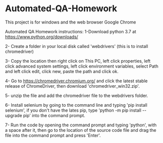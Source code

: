 # Automated-QA-Homework
This project is for windows and the web browser Google Chrome

Automated QA Homework instructions:
1-Download python 3.7 at https://www.python.org/downloads/

2- Create a folder in your local disk called 'webdrivers' 
(this is to install chromedriver)

3- Copy the location then right click on This PC, left click properties, left click
advanced system settings, left click environment variables, select Path and left click
edit, click new, paste the path and click ok.

4- Go to https://chromedriver.chromium.org/ and click the latest stable release of
ChromeDriver, then download 'chromedriver_win32.zip'.

5- unzip the file and add the chromedriver file to the webdrivers folder.

6- Install selenium by going to the command line and typing 'pip install selenium', if
you don't have the lates pip, type 'python -m pip install --upgrade pip' into the 
command prompt.

7- Run the code by opening the command prompt and typing 'python', with a space
after it, then go to the location of the source code file and drag the file into
the command prompt and press 'Enter'.